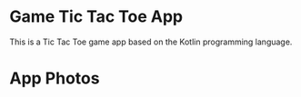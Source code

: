 # Game Tic Tac Toe App
This is a Tic Tac Toe game app based on the Kotlin programming language.
# App Photos
